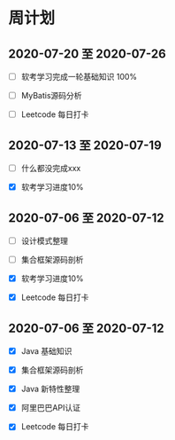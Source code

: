 # 周计划



## 2020-07-20 至 2020-07-26

- [ ] 软考学习完成一轮基础知识 100%
- [ ] MyBatis源码分析
- [ ] Leetcode 每日打卡



## 2020-07-13 至 2020-07-19

- [ ] 什么都没完成xxx
- [x] 软考学习进度10%



## 2020-07-06 至 2020-07-12

- [ ] 设计模式整理
- [ ] 集合框架源码剖析
- [x] 软考学习进度10%
- [x] Leetcode 每日打卡



## 2020-07-06 至 2020-07-12

- [x] Java 基础知识
- [x] 集合框架源码剖析
- [x] Java 新特性整理
- [x] 阿里巴巴API认证
- [x] Leetcode 每日打卡



